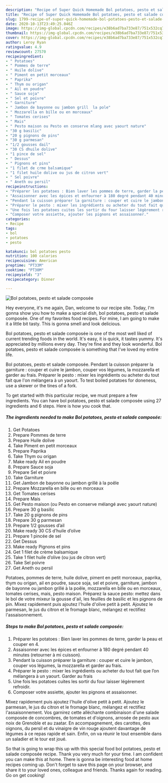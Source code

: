 ```yaml
---
description: "Recipe of Super Quick Homemade Bol potatoes, pesto et salade composée"
title: "Recipe of Super Quick Homemade Bol potatoes, pesto et salade composée"
slug: 1799-recipe-of-super-quick-homemade-bol-potatoes-pesto-et-salade-composee
date: 2020-10-13T23:49:25.046Z
image: https://img-global.cpcdn.com/recipes/e38b6ad7ba733e87/751x532cq70/bol-potatoes-pesto-et-salade-composee-photo-principale-de-la-recette.jpg
thumbnail: https://img-global.cpcdn.com/recipes/e38b6ad7ba733e87/751x532cq70/bol-potatoes-pesto-et-salade-composee-photo-principale-de-la-recette.jpg
cover: https://img-global.cpcdn.com/recipes/e38b6ad7ba733e87/751x532cq70/bol-potatoes-pesto-et-salade-composee-photo-principale-de-la-recette.jpg
author: Leroy Ryan
ratingvalue: 4.9
reviewcount: 27570
recipeingredient:
- " Potatoes"
- " Pommes de terre"
- " Huile dolive"
- " Piment en petit morceaux"
- " Paprika"
- " Thym ou origan"
- " Ail en poudre"
- " Sauce soja"
- " Sel et poivre"
- " Garniture"
- " Jambon de bayonne ou jambon grill  la pole"
- " Mozzarella en bille ou en morceaux"
- " Tomates cerises"
- " Mais"
- " Pesto maison ou Pesto en conserve mlang avec yaourt nature"
- "30 g basilic"
- "20 g pignons de pins"
- "30 g parmesan"
- "1/2 gousses dail"
- "30 CS dhuile dolive"
- "1 pince de sel"
- " Dessus"
- " Pignons et pins"
- "1 filet de crme balsamique"
- "1 filet huile dolive ou jus de citron vert"
- " Sel poivre"
- " Aneth ou persil"
recipeinstructions:
- "Préparer les potatoes : Bien laver les pommes de terre, garder la peau et couper en 4."
- "Assaisonner avec les épices et enfourner à 180 degré pendant 40 minutes (retourner à mi cuisson)."
- "Pendant la cuisson préparer la garniture : couper et cuire le jambon, couper vos légumes, la mozzarella et garder au frais."
- "Préparer le pesto : mixer les ingrédients ou acheter du tout fait que l’on mélangera à un yaourt. Garder au frais"
- "Une fois les potatoes cuites les sortir du four laisser légèrement refroidir."
- "Composer votre assiette, ajouter les pignons et assaisonner."
categories:
- Recipe
tags:
- bol
- potatoes
- pesto

katakunci: bol potatoes pesto 
nutrition: 100 calories
recipecuisine: American
preptime: "PT33M"
cooktime: "PT30M"
recipeyield: "3"
recipecategory: Dinner

---
```



![Bol potatoes, pesto et salade composée](https://img-global.cpcdn.com/recipes/e38b6ad7ba733e87/751x532cq70/bol-potatoes-pesto-et-salade-composee-photo-principale-de-la-recette.jpg)

Hey everyone, it's me again, Dan, welcome to our recipe site. Today, I'm gonna show you how to make a special dish, bol potatoes, pesto et salade composée. One of my favorites food recipes. For mine, I am going to make it a little bit tasty. This is gonna smell and look delicious.

Bol potatoes, pesto et salade composée is one of the most well liked of current trending foods in the world. It's easy, it is quick, it tastes yummy. It's appreciated by millions every day. They're fine and they look wonderful. Bol potatoes, pesto et salade composée is something that I've loved my entire life.

Bol potatoes, pesto et salade composée. Pendant la cuisson préparer la garniture : couper et cuire le jambon, couper vos légumes, la mozzarella et garder au frais. Préparer le pesto : mixer les ingrédients ou acheter du tout fait que l&#39;on mélangera à un yaourt. To test boiled potatoes for doneness, use a skewer or the tines of a fork.


To get started with this particular recipe, we must prepare a few ingredients. You can have bol potatoes, pesto et salade composée using 27 ingredients and 6 steps. Here is how you cook that.

<!--inarticleads1-->

##### The ingredients needed to make Bol potatoes, pesto et salade composée:

1. Get  Potatoes
1. Prepare  Pommes de terre
1. Prepare  Huile dolive
1. Take  Piment en petit morceaux
1. Prepare  Paprika
1. Take  Thym ou origan
1. Make ready  Ail en poudre
1. Prepare  Sauce soja
1. Prepare  Sel et poivre
1. Take  Garniture
1. Get  Jambon de bayonne ou jambon grillé à la poêle
1. Prepare  Mozzarella en bille ou en morceaux
1. Get  Tomates cerises
1. Prepare  Mais
1. Get  Pesto maison (ou Pesto en conserve mélangé avec yaourt nature)
1. Prepare 30 g basilic
1. Take 20 g pignons de pins
1. Prepare 30 g parmesan
1. Prepare 1/2 gousses d’ail
1. Make ready 30 CS d’huile d’olive
1. Prepare 1 pincée de sel
1. Get  Dessus
1. Make ready  Pignons et pins
1. Get 1 filet de crème balsamique
1. Take 1 filet huile d’olive (ou jus de citron vert)
1. Take  Sel poivre
1. Get  Aneth ou persil


Potatoes, pommes de terre, huile dolive, piment en petit morceaux, paprika, thym ou origan, ail en poudre, sauce soja, sel et poivre, garniture, jambon de bayonne ou jambon grillé à la poêle, mozzarella en bille ou en morceaux, tomates cerises, mais, pesto maison. Préparez la sauce pesto: mettez dans le bol de votre mixeur la gousse d&#39;ail, les feuilles de basilic et les pignons de pin. Mixez rapidement puis ajoutez l&#39;huile d&#39;olive petit à petit. Ajoutez le parmesan, le jus du citron et le fromage blanc, mélangez et rectifiez l&#39;assaisonnement. 

<!--inarticleads2-->

##### Steps to make Bol potatoes, pesto et salade composée:

1. Préparer les potatoes : Bien laver les pommes de terre, garder la peau et couper en 4.
1. Assaisonner avec les épices et enfourner à 180 degré pendant 40 minutes (retourner à mi cuisson).
1. Pendant la cuisson préparer la garniture : couper et cuire le jambon, couper vos légumes, la mozzarella et garder au frais.
1. Préparer le pesto : mixer les ingrédients ou acheter du tout fait que l’on mélangera à un yaourt. Garder au frais
1. Une fois les potatoes cuites les sortir du four laisser légèrement refroidir.
1. Composer votre assiette, ajouter les pignons et assaisonner.


Mixez rapidement puis ajoutez l&#39;huile d&#39;olive petit à petit. Ajoutez le parmesan, le jus du citron et le fromage blanc, mélangez et rectifiez l&#39;assaisonnement. Vos garnirez cette alléchante combinaison d&#39;une salade composée de concombres, de tomates et d&#39;oignons, arrosée de pesto aux noix de Grenoble et au zaatar. En accompagnement, des carottes, des oignons, du persil et du vinaigre de vin rouge ajoutent davantage de légumes à ce repas rapide et sain. Enfin, on va réunir le tout ensemble dans un saladier et le tour est joué. 

So that is going to wrap this up with this special food bol potatoes, pesto et salade composée recipe. Thank you very much for your time. I am confident you can make this at home. There is gonna be interesting food at home recipes coming up. Don't forget to save this page on your browser, and share it to your loved ones, colleague and friends. Thanks again for reading. Go on get cooking!
